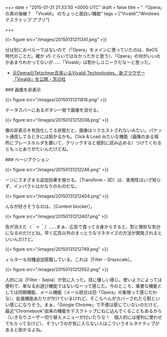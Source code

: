 
+++
date = "2015-01-31 21:33:50 +0000 UTC"
draft = false
title = "「Opera」の真の後継？　「Vivaldi」 のちょっと面白い機能"
tags = ["Vivaldi","Windows デスクトップ アプリ"]

+++


{{< figure src="/images/20150131211341.png"  >}}

分は別におぺらーではないので（「Opera」をメインに使っていたのは、BeOS 時代のことだ。確か v5 ぐらいではなかったかと思う）、「Opera」の何がいいのかあまりわかってないが……「Vivaldi」は割かしユニークだなーと思った。 

<ul>
<li><a href="http://www.forest.impress.co.jp/docs/news/20150128_685746.html">元OperaのTetzchner氏率いるVivaldi Technologies、新ブラウザー「Vivaldi」を公開 - 窓の杜</a></li>
</ul>
<div class="section">
    ### 画像を非表示
    

{{< figure src="/images/20150131211816.png"  >}}

テータスバーにあるボタン一発で画像を消せる。

{{< figure src="/images/20150131212036.png"  >}}

像の非表示を有効化してる状態だと、画像はリクエストされないみたい。パケット通信してるときには助かるかも。Click &amp; Load みたいな機能（画像のある場所にプレースホルダを置いて、クリックすると個別に読み込める）つけてくれるともっとありがたいんだけどね。

</div>
<div class="section">
    ### ページアクション
    

{{< figure src="/images/20150131212246.png"  >}}

ージにさまざまな追加効果を施せる。［Transform - 3D］は、実用性はいざ知らず、インパクトはかなりのものだな。

{{< figure src="/images/20150131212404.png"  >}}

んなが好きそうなのは、［Content blocker］。

{{< figure src="/images/20150131212407.png"  >}}

告が消えた（＾ｖ＾）……まぁ、広告で食ってる身からすると、割と微妙な気分になるのだけどね。早く広告以外のまっとうなマネタイズの方法が開発されるといいんだけど。

{{< figure src="/images/20150131212749.png"  >}}

ィルターも何種追加搭載している。これは［Filter - Grayscale］。

{{< figure src="/images/20150131212552.png"  >}}

人的には［Filter - Sepia］が気に入った。目に優しい感じ。使いようによっては便利で、単なるお遊び機能ではないなーって感じた。今のところ、重要な機能としては同期機能、メール機能（メール統合は旧「Opera」の象徴って感じだわな）、拡張機能あたりが欠けているけれど、そこらへんがカバーされたら割といい感じになりそう。まぁ、「Google Chrome」で不便は感じていないのだけど、最近“Chromebook”由来の機能をデスクトップにねじ込んでくることもあるから（いきなりユーザー切り替えメニューが付いたりな！　個人的には便利に使わせてもらってるけど）、そういうのが気に入らない人はこういうオルタナティブがあると助かるよね。

</div>

